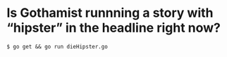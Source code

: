 Is Gothamist runnning a story with “hipster” in the headline right now?
========================================================

`$ go get && go run dieHipster.go`
